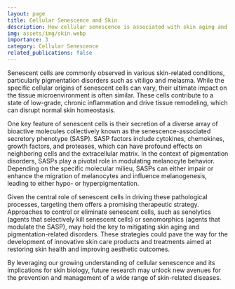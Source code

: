 ```yaml
---
layout: page
title: Cellular Senescence and Skin
description: How cellular senescence is associated with skin aging and pigmentation-related diseases?
img: assets/img/skin.webp
importance: 3
category: Cellular Senescence
related_publications: false
---
```


Senescent cells are commonly observed in various skin-related conditions, particularly pigmentation disorders such as vitiligo and melasma. While the specific cellular origins of senescent cells can vary, their ultimate impact on the tissue microenvironment is often similar. These cells contribute to a state of low-grade, chronic inflammation and drive tissue remodeling, which can disrupt normal skin homeostasis.

One key feature of senescent cells is their secretion of a diverse array of bioactive molecules collectively known as the senescence-associated secretory phenotype (SASP). SASP factors include cytokines, chemokines, growth factors, and proteases, which can have profound effects on neighboring cells and the extracellular matrix. In the context of pigmentation disorders, SASPs play a pivotal role in modulating melanocyte behavior. Depending on the specific molecular milieu, SASPs can either impair or enhance the migration of melanocytes and influence melanogenesis, leading to either hypo- or hyperpigmentation.

Given the central role of senescent cells in driving these pathological processes, targeting them offers a promising therapeutic strategy. Approaches to control or eliminate senescent cells, such as senolytics (agents that selectively kill senescent cells) or senomorphics (agents that modulate the SASP), may hold the key to mitigating skin aging and pigmentation-related disorders. These strategies could pave the way for the development of innovative skin care products and treatments aimed at restoring skin health and improving aesthetic outcomes.

By leveraging our growing understanding of cellular senescence and its implications for skin biology, future research may unlock new avenues for the prevention and management of a wide range of skin-related diseases.
